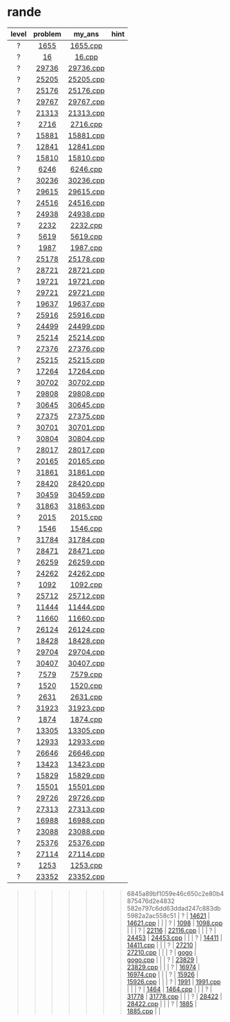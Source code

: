 # rande
| level | problem | my_ans | hint |
| :--: | :--: | :--: | :--: |
| ? | [1655](https://www.acmicpc.net/problem/1655) | [1655.cpp](./1655/1655.cpp) |  |
| ? | [16](https://www.acmicpc.net/problem/16) | [16.cpp](./16/16.cpp) |  |
| ? | [29736](https://www.acmicpc.net/problem/29736) | [29736.cpp](./29736/29736.cpp) |  |
| ? | [25205](https://www.acmicpc.net/problem/25205) | [25205.cpp](./25205/25205.cpp) |  |
| ? | [25176](https://www.acmicpc.net/problem/25176) | [25176.cpp](./25176/25176.cpp) |  |
| ? | [29767](https://www.acmicpc.net/problem/29767) | [29767.cpp](./29767/29767.cpp) |  |
| ? | [21313](https://www.acmicpc.net/problem/21313) | [21313.cpp](./21313/21313.cpp) |  |
| ? | [2716](https://www.acmicpc.net/problem/2716) | [2716.cpp](./2716/2716.cpp) |  |
| ? | [15881](https://www.acmicpc.net/problem/15881) | [15881.cpp](./15881/15881.cpp) |  |
| ? | [12841](https://www.acmicpc.net/problem/12841) | [12841.cpp](./12841/12841.cpp) |  |
| ? | [15810](https://www.acmicpc.net/problem/15810) | [15810.cpp](./15810/15810.cpp) |  |
| ? | [6246](https://www.acmicpc.net/problem/6246) | [6246.cpp](./6246/6246.cpp) |  |
| ? | [30236](https://www.acmicpc.net/problem/30236) | [30236.cpp](./30236/30236.cpp) |  |
| ? | [29615](https://www.acmicpc.net/problem/29615) | [29615.cpp](./29615/29615.cpp) |  |
| ? | [24516](https://www.acmicpc.net/problem/24516) | [24516.cpp](./24516/24516.cpp) |  |
| ? | [24938](https://www.acmicpc.net/problem/24938) | [24938.cpp](./24938/24938.cpp) |  |
| ? | [2232](https://www.acmicpc.net/problem/2232) | [2232.cpp](./2232/2232.cpp) |  |
| ? | [5619](https://www.acmicpc.net/problem/5619) | [5619.cpp](./5619/5619.cpp) |  |
| ? | [1987](https://www.acmicpc.net/problem/1987) | [1987.cpp](./1987/1987.cpp) |  |
| ? | [25178](https://www.acmicpc.net/problem/25178) | [25178.cpp](./25178/25178.cpp) |  |
| ? | [28721](https://www.acmicpc.net/problem/28721) | [28721.cpp](./28721/28721.cpp) |  |
| ? | [19721](https://www.acmicpc.net/problem/19721) | [19721.cpp](./19721/19721.cpp) |  |
| ? | [29721](https://www.acmicpc.net/problem/29721) | [29721.cpp](./29721/29721.cpp) |  |
| ? | [19637](https://www.acmicpc.net/problem/19637) | [19637.cpp](./19637/19637.cpp) |  |
| ? | [25916](https://www.acmicpc.net/problem/25916) | [25916.cpp](./25916/25916.cpp) |  |
| ? | [24499](https://www.acmicpc.net/problem/24499) | [24499.cpp](./24499/24499.cpp) |  |
| ? | [25214](https://www.acmicpc.net/problem/25214) | [25214.cpp](./25214/25214.cpp) |  |
| ? | [27376](https://www.acmicpc.net/problem/27376) | [27376.cpp](./27376/27376.cpp) |  |
| ? | [25215](https://www.acmicpc.net/problem/25215) | [25215.cpp](./25215/25215.cpp) |  |
| ? | [17264](https://www.acmicpc.net/problem/17264) | [17264.cpp](./17264/17264.cpp) |  |
| ? | [30702](https://www.acmicpc.net/problem/30702) | [30702.cpp](./30702/30702.cpp) |  |
| ? | [29808](https://www.acmicpc.net/problem/29808) | [29808.cpp](./29808/29808.cpp) |  |
| ? | [30645](https://www.acmicpc.net/problem/30645) | [30645.cpp](./30645/30645.cpp) |  |
| ? | [27375](https://www.acmicpc.net/problem/27375) | [27375.cpp](./27375/27375.cpp) |  |
| ? | [30701](https://www.acmicpc.net/problem/30701) | [30701.cpp](./30701/30701.cpp) |  |
| ? | [30804](https://www.acmicpc.net/problem/30804) | [30804.cpp](./30804/30804.cpp) |  |
| ? | [28017](https://www.acmicpc.net/problem/28017) | [28017.cpp](./28017/28017.cpp) |  |
| ? | [20165](https://www.acmicpc.net/problem/20165) | [20165.cpp](./20165/20165.cpp) |  |
| ? | [31861](https://www.acmicpc.net/problem/31861) | [31861.cpp](./31861/31861.cpp) |  |
| ? | [28420](https://www.acmicpc.net/problem/28420) | [28420.cpp](./28420/28420.cpp) |  |
| ? | [30459](https://www.acmicpc.net/problem/30459) | [30459.cpp](./30459/30459.cpp) |  |
| ? | [31863](https://www.acmicpc.net/problem/31863) | [31863.cpp](./31863/31863.cpp) |  |
| ? | [2015](https://www.acmicpc.net/problem/2015) | [2015.cpp](./2015/2015.cpp) |  |
| ? | [1546](https://www.acmicpc.net/problem/1546) | [1546.cpp](./1546/1546.cpp) |  |
| ? | [31784](https://www.acmicpc.net/problem/31784) | [31784.cpp](./31784/31784.cpp) |  |
| ? | [28471](https://www.acmicpc.net/problem/28471) | [28471.cpp](./28471/28471.cpp) |  |
| ? | [26259](https://www.acmicpc.net/problem/26259) | [26259.cpp](./26259/26259.cpp) |  |
| ? | [24262](https://www.acmicpc.net/problem/24262) | [24262.cpp](./24262/24262.cpp) |  |
| ? | [1092](https://www.acmicpc.net/problem/1092) | [1092.cpp](./1092/1092.cpp) |  |
| ? | [25712](https://www.acmicpc.net/problem/25712) | [25712.cpp](./25712/25712.cpp) |  |
| ? | [11444](https://www.acmicpc.net/problem/11444) | [11444.cpp](./11444/11444.cpp) |  |
| ? | [11660](https://www.acmicpc.net/problem/11660) | [11660.cpp](./11660/11660.cpp) |  |
| ? | [26124](https://www.acmicpc.net/problem/26124) | [26124.cpp](./26124/26124.cpp) |  |
| ? | [18428](https://www.acmicpc.net/problem/18428) | [18428.cpp](./18428/18428.cpp) |  |
| ? | [29704](https://www.acmicpc.net/problem/29704) | [29704.cpp](./29704/29704.cpp) |  |
| ? | [30407](https://www.acmicpc.net/problem/30407) | [30407.cpp](./30407/30407.cpp) |  |
| ? | [7579](https://www.acmicpc.net/problem/7579) | [7579.cpp](./7579/7579.cpp) |  |
| ? | [1520](https://www.acmicpc.net/problem/1520) | [1520.cpp](./1520/1520.cpp) |  |
| ? | [2631](https://www.acmicpc.net/problem/2631) | [2631.cpp](./2631/2631.cpp) |  |
| ? | [31923](https://www.acmicpc.net/problem/31923) | [31923.cpp](./31923/31923.cpp) |  |
| ? | [1874](https://www.acmicpc.net/problem/1874) | [1874.cpp](./1874/1874.cpp) |  |
| ? | [13305](https://www.acmicpc.net/problem/13305) | [13305.cpp](./13305/13305.cpp) |  |
| ? | [12933](https://www.acmicpc.net/problem/12933) | [12933.cpp](./12933/12933.cpp) |  |
| ? | [26646](https://www.acmicpc.net/problem/26646) | [26646.cpp](./26646/26646.cpp) |  |
| ? | [13423](https://www.acmicpc.net/problem/13423) | [13423.cpp](./13423/13423.cpp) |  |
| ? | [15829](https://www.acmicpc.net/problem/15829) | [15829.cpp](./15829/15829.cpp) |  |
| ? | [15501](https://www.acmicpc.net/problem/15501) | [15501.cpp](./15501/15501.cpp) |  |
| ? | [29726](https://www.acmicpc.net/problem/29726) | [29726.cpp](./29726/29726.cpp) |  |
| ? | [27313](https://www.acmicpc.net/problem/27313) | [27313.cpp](./27313/27313.cpp) |  |
| ? | [16988](https://www.acmicpc.net/problem/16988) | [16988.cpp](./16988/16988.cpp) |  |
| ? | [23088](https://www.acmicpc.net/problem/23088) | [23088.cpp](./23088/23088.cpp) |  |
| ? | [25376](https://www.acmicpc.net/problem/25376) | [25376.cpp](./25376/25376.cpp) |  |
| ? | [27114](https://www.acmicpc.net/problem/27114) | [27114.cpp](./27114/27114.cpp) |  |
| ? | [1253](https://www.acmicpc.net/problem/1253) | [1253.cpp](./1253/1253.cpp) |  |
| ? | [23352](https://www.acmicpc.net/problem/23352) | [23352.cpp](./23352/23352.cpp) |  |
>>>>>>> 6845a89bf1059e46c650c2e80b4875476d2e4832
>>>>>>> 582e797c6dd63ddad247c883db5982a2ac558c51
| ? | [14621](https://www.acmicpc.net/problem/14621) | [14621.cpp](./14621/14621.cpp) |  |
| ? | [1098](https://www.acmicpc.net/problem/1098) | [1098.cpp](./1098/1098.cpp) |  |
| ? | [22116](https://www.acmicpc.net/problem/22116) | [22116.cpp](./22116/22116.cpp) |  |
| ? | [24453](https://www.acmicpc.net/problem/24453) | [24453.cpp](./24453/24453.cpp) |  |
| ? | [14411](https://www.acmicpc.net/problem/14411) | [14411.cpp](./14411/14411.cpp) |  |
| ? | [27210](https://www.acmicpc.net/problem/27210) | [27210.cpp](./27210/27210.cpp) |  |
| ? | [gogo](https://www.acmicpc.net/problem/gogo) | [gogo.cpp](./gogo/gogo.cpp) |  |
| ? | [23829](https://www.acmicpc.net/problem/23829) | [23829.cpp](./23829/23829.cpp) |  |
| ? | [16974](https://www.acmicpc.net/problem/16974) | [16974.cpp](./16974/16974.cpp) |  |
| ? | [15926](https://www.acmicpc.net/problem/15926) | [15926.cpp](./15926/15926.cpp) |  |
| ? | [1991](https://www.acmicpc.net/problem/1991) | [1991.cpp](./1991/1991.cpp) |  |
| ? | [1464](https://www.acmicpc.net/problem/1464) | [1464.cpp](./1464/1464.cpp) |  |
| ? | [31778](https://www.acmicpc.net/problem/31778) | [31778.cpp](./31778/31778.cpp) |  |
| ? | [28422](https://www.acmicpc.net/problem/28422) | [28422.cpp](./28422/28422.cpp) |  |
| ? | [1885](https://www.acmicpc.net/problem/1885) | [1885.cpp](./1885/1885.cpp) |  |
